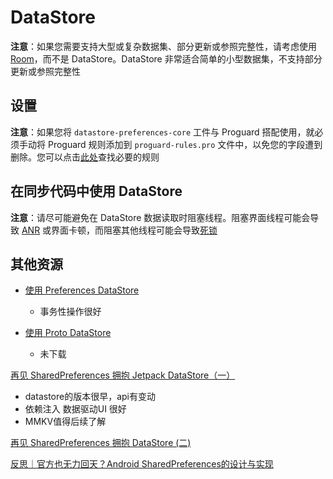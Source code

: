 # DataStore

**注意**：如果您需要支持大型或复杂数据集、部分更新或参照完整性，请考虑使用 [Room](https://developer.android.com/training/data-storage/room)，而不是 DataStore。DataStore 非常适合简单的小型数据集，不支持部分更新或参照完整性

## 设置

**注意**：如果您将 `datastore-preferences-core` 工件与 Proguard 搭配使用，就必须手动将 Proguard 规则添加到 `proguard-rules.pro` 文件中，以免您的字段遭到删除。您可以点击[此处](https://cs.android.com/androidx/platform/frameworks/support/+/androidx-main:datastore/datastore-preferences/proguard-rules.pro)查找必要的规则

## 在同步代码中使用 DataStore

**注意**：请尽可能避免在 DataStore 数据读取时阻塞线程。阻塞界面线程可能会导致 [ANR](https://developer.android.com/topic/performance/vitals/anr) 或界面卡顿，而阻塞其他线程可能会导致[死锁](https://en.wikipedia.org/wiki/Deadlock)

## 其他资源

- [使用 Preferences DataStore](https://codelabs.developers.google.com/codelabs/android-preferences-datastore)
  - 事务性操作很好

- [使用 Proto DataStore](https://codelabs.developers.google.com/codelabs/android-proto-datastore)
  - 未下载





[再见 SharedPreferences 拥抱 Jetpack DataStore（一）](https://juejin.im/post/6881442312560803853)

- datastore的版本很早，api有变动
- 依赖注入 数据驱动UI 很好
- MMKV值得后续了解

[再见 SharedPreferences 拥抱 DataStore (二)](https://juejin.im/post/6888847647802097672)

[反思｜官方也无力回天？Android SharedPreferences的设计与实现](https://juejin.cn/post/6884505736836022280#heading-10)
